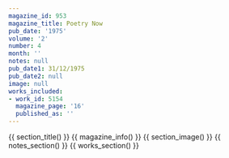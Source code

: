 ```yaml
---
magazine_id: 953
magazine_title: Poetry Now
pub_date: '1975'
volume: '2'
number: 4
month: ''
notes: null
pub_date1: 31/12/1975
pub_date2: null
image: null
works_included:
- work_id: 5154
  magazine_page: '16'
  published_as: ''
---
```


{{ section_title() }}
{{ magazine_info() }}
{{ section_image() }}
{{ notes_section() }}
{{ works_section() }}

